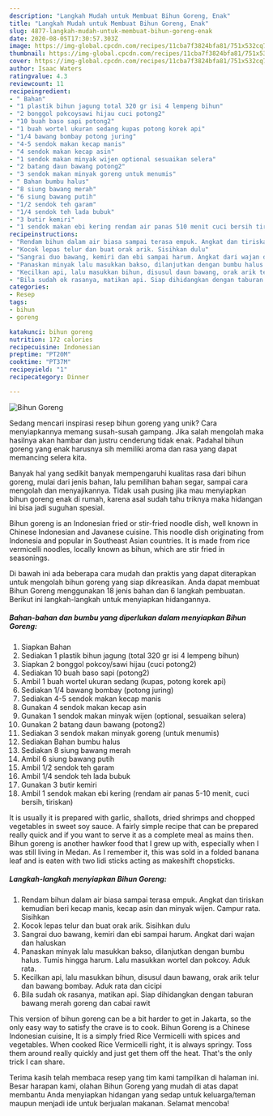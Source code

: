 ```yaml
---
description: "Langkah Mudah untuk Membuat Bihun Goreng, Enak"
title: "Langkah Mudah untuk Membuat Bihun Goreng, Enak"
slug: 4877-langkah-mudah-untuk-membuat-bihun-goreng-enak
date: 2020-08-05T17:30:57.303Z
image: https://img-global.cpcdn.com/recipes/11cba7f3824bfa81/751x532cq70/bihun-goreng-foto-resep-utama.jpg
thumbnail: https://img-global.cpcdn.com/recipes/11cba7f3824bfa81/751x532cq70/bihun-goreng-foto-resep-utama.jpg
cover: https://img-global.cpcdn.com/recipes/11cba7f3824bfa81/751x532cq70/bihun-goreng-foto-resep-utama.jpg
author: Isaac Waters
ratingvalue: 4.3
reviewcount: 11
recipeingredient:
- " Bahan"
- "1 plastik bihun jagung total 320 gr isi 4 lempeng bihun"
- "2 bonggol pokcoysawi hijau cuci potong2"
- "10 buah baso sapi potong2"
- "1 buah wortel ukuran sedang kupas potong korek api"
- "1/4 bawang bombay potong juring"
- "4-5 sendok makan kecap manis"
- "4 sendok makan kecap asin"
- "1 sendok makan minyak wijen optional sesuaikan selera"
- "2 batang daun bawang potong2"
- "3 sendok makan minyak goreng untuk menumis"
- " Bahan bumbu halus"
- "8 siung bawang merah"
- "6 siung bawang putih"
- "1/2 sendok teh garam"
- "1/4 sendok teh lada bubuk"
- "3 butir kemiri"
- "1 sendok makan ebi kering rendam air panas 510 menit cuci bersih tiriskan"
recipeinstructions:
- "Rendam bihun dalam air biasa sampai terasa empuk. Angkat dan tiriskan kemudian beri kecap manis, kecap asin dan minyak wijen. Campur rata. Sisihkan"
- "Kocok lepas telur dan buat orak arik. Sisihkan dulu"
- "Sangrai duo bawang, kemiri dan ebi sampai harum. Angkat dari wajan dan haluskan"
- "Panaskan minyak lalu masukkan bakso, dilanjutkan dengan bumbu halus. Tumis hingga harum. Lalu masukkan wortel dan pokcoy. Aduk rata."
- "Kecilkan api, lalu masukkan bihun, disusul daun bawang, orak arik telur dan bawang bombay. Aduk rata dan cicipi"
- "Bila sudah ok rasanya, matikan api. Siap dihidangkan dengan taburan bawang merah goreng dan cabai rawit"
categories:
- Resep
tags:
- bihun
- goreng

katakunci: bihun goreng 
nutrition: 172 calories
recipecuisine: Indonesian
preptime: "PT20M"
cooktime: "PT37M"
recipeyield: "1"
recipecategory: Dinner

---
```



![Bihun Goreng](https://img-global.cpcdn.com/recipes/11cba7f3824bfa81/751x532cq70/bihun-goreng-foto-resep-utama.jpg)

Sedang mencari inspirasi resep bihun goreng yang unik? Cara menyiapkannya memang susah-susah gampang. Jika salah mengolah maka hasilnya akan hambar dan justru cenderung tidak enak. Padahal bihun goreng yang enak harusnya sih memiliki aroma dan rasa yang dapat memancing selera kita.

Banyak hal yang sedikit banyak mempengaruhi kualitas rasa dari bihun goreng, mulai dari jenis bahan, lalu pemilihan bahan segar, sampai cara mengolah dan menyajikannya. Tidak usah pusing jika mau menyiapkan bihun goreng enak di rumah, karena asal sudah tahu triknya maka hidangan ini bisa jadi suguhan spesial.

Bihun goreng is an Indonesian fried or stir-fried noodle dish, well known in Chinese Indonesian and Javanese cuisine. This noodle dish originating from Indonesia and popular in Southeast Asian countries. It is made from rice vermicelli noodles, locally known as bihun, which are stir fried in seasonings.


Di bawah ini ada beberapa cara mudah dan praktis yang dapat diterapkan untuk mengolah bihun goreng yang siap dikreasikan. Anda dapat membuat Bihun Goreng menggunakan 18 jenis bahan dan 6 langkah pembuatan. Berikut ini langkah-langkah untuk menyiapkan hidangannya.

<!--inarticleads1-->

##### Bahan-bahan dan bumbu yang diperlukan dalam menyiapkan Bihun Goreng:

1. Siapkan  Bahan
1. Sediakan 1 plastik bihun jagung (total 320 gr isi 4 lempeng bihun)
1. Siapkan 2 bonggol pokcoy/sawi hijau (cuci potong2)
1. Sediakan 10 buah baso sapi (potong2)
1. Ambil 1 buah wortel ukuran sedang (kupas, potong korek api)
1. Sediakan 1/4 bawang bombay (potong juring)
1. Sediakan 4-5 sendok makan kecap manis
1. Gunakan 4 sendok makan kecap asin
1. Gunakan 1 sendok makan minyak wijen (optional, sesuaikan selera)
1. Gunakan 2 batang daun bawang (potong2)
1. Sediakan 3 sendok makan minyak goreng (untuk menumis)
1. Sediakan  Bahan bumbu halus
1. Sediakan 8 siung bawang merah
1. Ambil 6 siung bawang putih
1. Ambil 1/2 sendok teh garam
1. Ambil 1/4 sendok teh lada bubuk
1. Gunakan 3 butir kemiri
1. Ambil 1 sendok makan ebi kering (rendam air panas 5-10 menit, cuci bersih, tiriskan)


It is usually it is prepared with garlic, shallots, dried shrimps and chopped vegetables in sweet soy sauce. A fairly simple recipe that can be prepared really quick and if you want to serve it as a complete meal as mains then. Bihun goreng is another hawker food that I grew up with, especially when I was still living in Medan. As I remember it, this was sold in a folded banana leaf and is eaten with two lidi sticks acting as makeshift chopsticks. 

<!--inarticleads2-->

##### Langkah-langkah menyiapkan Bihun Goreng:

1. Rendam bihun dalam air biasa sampai terasa empuk. Angkat dan tiriskan kemudian beri kecap manis, kecap asin dan minyak wijen. Campur rata. Sisihkan
1. Kocok lepas telur dan buat orak arik. Sisihkan dulu
1. Sangrai duo bawang, kemiri dan ebi sampai harum. Angkat dari wajan dan haluskan
1. Panaskan minyak lalu masukkan bakso, dilanjutkan dengan bumbu halus. Tumis hingga harum. Lalu masukkan wortel dan pokcoy. Aduk rata.
1. Kecilkan api, lalu masukkan bihun, disusul daun bawang, orak arik telur dan bawang bombay. Aduk rata dan cicipi
1. Bila sudah ok rasanya, matikan api. Siap dihidangkan dengan taburan bawang merah goreng dan cabai rawit


This version of bihun goreng can be a bit harder to get in Jakarta, so the only easy way to satisfy the crave is to cook. Bihun Goreng is a Chinese Indonesian cuisine, It is a simply fried Rice Vermicelli with spices and vegetables. When cooked Rice Vermicelli right, it is always springy. Toss them around really quickly and just get them off the heat. That&#39;s the only trick I can share. 

Terima kasih telah membaca resep yang tim kami tampilkan di halaman ini. Besar harapan kami, olahan Bihun Goreng yang mudah di atas dapat membantu Anda menyiapkan hidangan yang sedap untuk keluarga/teman maupun menjadi ide untuk berjualan makanan. Selamat mencoba!
